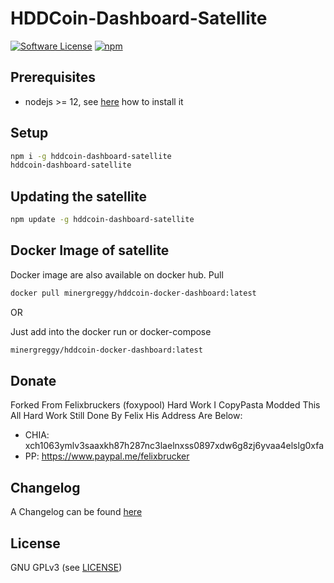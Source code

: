 HDDCoin-Dashboard-Satellite
======

[![Software License](https://img.shields.io/badge/license-GPL--3.0-brightgreen.svg?style=flat-square)](LICENSE)
[![npm](https://img.shields.io/npm/v/hddcoin-dashboard-satellite.svg?style=flat-square)](https://registry.npmjs.org/hddcoin-dashboard-satellite)

## Prerequisites

- nodejs >= 12, see [here](https://docs.foxypool.io/general/installing-nodejs/) how to install it

## Setup

```bash
npm i -g hddcoin-dashboard-satellite
hddcoin-dashboard-satellite
```

## Updating the satellite

```bash
npm update -g hddcoin-dashboard-satellite
```

## Docker Image of satellite

Docker image are also available on docker hub.
Pull

```bash
docker pull minergreggy/hddcoin-docker-dashboard:latest
```

OR

Just add into the docker run or docker-compose

```bash
minergreggy/hddcoin-docker-dashboard:latest
```

## Donate

Forked From Felixbruckers (foxypool) Hard Work I CopyPasta Modded This All Hard Work Still Done By Felix His Address Are Below:

- CHIA: xch1063ymlv3saaxkh87h287nc3laelnxss0897xdw6g8zj6yvaa4elslg0xfa
- PP: https://www.paypal.me/felixbrucker

## Changelog

A Changelog can be found [here](https://github.com/MinerGreggy/hddcoin-dashboard-satellite/blob/master/CHANGELOG.md)

## License

GNU GPLv3 (see [LICENSE](https://github.com/MinerGreggy/hddcoin-dashboard-satellite/blob/master/LICENSE))

